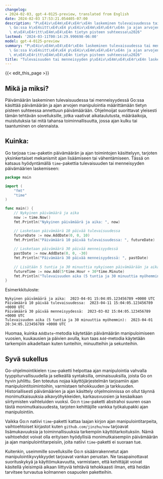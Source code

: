 ```yaml
---
changelog:
- 2024-02-03, gpt-4-0125-preview, translated from English
date: 2024-02-03 17:53:21.054405-07:00
description: "P\xE4iv\xE4m\xE4\xE4r\xE4n laskeminen tulevaisuudessa tai menneisyydess\xE4\
  \ Go:ssa k\xE4sitt\xE4\xE4 p\xE4iv\xE4m\xE4\xE4r\xE4n ja ajan arvojen manipulointia\
  \ m\xE4\xE4ritt\xE4m\xE4\xE4n tietyn pisteen suhteessa\u2026"
lastmod: '2024-03-11T00:14:29.990698-06:00'
model: gpt-4-0125-preview
summary: "P\xE4iv\xE4m\xE4\xE4r\xE4n laskeminen tulevaisuudessa tai menneisyydess\xE4\
  \ Go:ssa k\xE4sitt\xE4\xE4 p\xE4iv\xE4m\xE4\xE4r\xE4n ja ajan arvojen manipulointia\
  \ m\xE4\xE4ritt\xE4m\xE4\xE4n tietyn pisteen suhteessa\u2026"
title: "Tulevaisuuden tai menneisyyden p\xE4iv\xE4m\xE4\xE4r\xE4n laskeminen"
---
```


{{< edit_this_page >}}

## Mikä ja miksi?

Päivämäärän laskeminen tulevaisuudessa tai menneisyydessä Go:ssa käsittää päivämäärän ja ajan arvojen manipulointia määrittämään tietyn pisteen suhteessa annettuun päivämäärään. Ohjelmoijat suorittavat yleisesti tämän tehtävän sovelluksille, jotka vaativat aikataulutusta, määräaikoja, muistutuksia tai mitä tahansa toiminnallisuutta, jossa ajan kulku tai taantuminen on olennaista.

## Kuinka:

Go tarjoaa `time`-paketin päivämäärän ja ajan toimintojen käsittelyyn, tarjoten yksinkertaiset mekanismit ajan lisäämiseen tai vähentämiseen. Tässä on katsaus hyödyntämällä `time`-pakettia tulevaisuuden tai menneisyyden päivämäärien laskemiseen:

```go
package main

import (
	"fmt"
	"time"
)

func main() {
	// Nykyinen päivämäärä ja aika
	now := time.Now()
	fmt.Println("Nykyinen päivämäärä ja aika: ", now)

	// Lasketaan päivämäärä 10 päivää tulevaisuudessa
	futureDate := now.AddDate(0, 0, 10)
	fmt.Println("Päivämäärä 10 päivää tulevaisuudessa: ", futureDate)
	
	// Lasketaan päivämäärä 30 päivää menneisyydessä
	pastDate := now.AddDate(0, 0, -30)
	fmt.Println("Päivämäärä 30 päivää menneisyydessä: ", pastDate)
	
	// Lisätään 5 tuntia ja 30 minuuttia nykyiseen päivämäärään ja aikaan
	futureTime := now.Add(5*time.Hour + 30*time.Minute)
	fmt.Println("Tulevaisuuden aika (5 tuntia ja 30 minuuttia myöhemmin): ", futureTime)
}
```

Esimerkkituloste:
```
Nykyinen päivämäärä ja aika:  2023-04-01 15:04:05.123456789 +0000 UTC
Päivämäärä 10 päivää tulevaisuudessa:  2023-04-11 15:04:05.123456789 +0000 UTC
Päivämäärä 30 päivää menneisyydessä:  2023-03-02 15:04:05.123456789 +0000 UTC
Tulevaisuuden aika (5 tuntia ja 30 minuuttia myöhemmin):  2023-04-01 20:34:05.123456789 +0000 UTC
```
Huomaa, kuinka `AddDate`-metodia käytetään päivämäärän manipuloimiseen vuosien, kuukausien ja päivien avulla, kun taas `Add`-metodia käytetään tarkempiin aikadeltaan kuten tunteihin, minuutteihin ja sekunteihin.

## Syvä sukellus

Go-ohjelmointikielen `time`-paketti helpottaa ajan manipulointia vahvalla tyyppiturvallisuudella ja selkeällä syntaksilla, ominaisuuksilla, joista Go on hyvin juhlittu. Sen toteutus nojaa käyttöjärjestelmän tarjoamiin ajan manipulointitoimintoihin, varmistaen tehokkuuden ja tarkkuuden. Historiallisesti päivämäärien ja ajan käsittely ohjelmoinnissa on ollut täynnä monimutkaisuuksia aikavyöhykkeiden, karkausvuosien ja kesäaikaan siirtymisten vaihteluiden vuoksi. Go:n `time`-paketti abstrahoi suuren osan tästä monimutkaisuudesta, tarjoten kehittäjille vankka työkalupakki ajan manipulointiin.

Vaikka Go:n natiivi `time`-paketti kattaa laajan kirjon ajan manipulointitarpeita, vaihtoehtoiset kirjastot kuten `github.com/jinzhu/now` tarjoavat lisämukavuuksia ja toiminnallisuuksia tarkempiin käyttötarkoituksiin. Nämä vaihtoehdot voivat olla erityisen hyödyllisiä monimutkaisempiin päivämäärän ja ajan manipulointitarpeisiin, joita natiivi `time`-paketti ei suoraan tue.

Kuitenkin, useimmille sovelluksille Go:n sisäänrakennetut ajan manipulointikyvykkyydet tarjoavat vankan perustan. Ne tasapainottavat suorituskykyä ja käyttömukavuutta, varmistaen, että kehittäjät voivat käsitellä yleisimpiä aikaan liittyviä tehtäviä tehokkaasti ilman, että heidän tarvitsee turvautua kolmannen osapuolen paketteihin.
